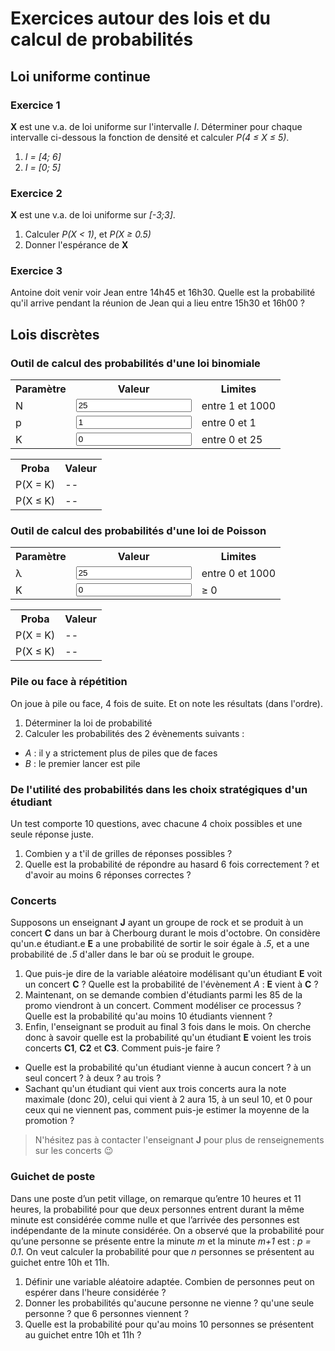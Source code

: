 # Exercices autour des lois et du calcul de probabilités

## Loi uniforme continue

### Exercice 1

**X** est une v.a. de loi uniforme sur l'intervalle *I*. Déterminer pour chaque intervalle ci-dessous la fonction de densité et calculer *P(4 &le; X &le; 5)*.

1. *I = [4; 6]*
2. *I = [0; 5]*

### Exercice 2

**X** est une v.a. de loi uniforme sur *[-3;3]*.

1. Calculer *P(X < 1)*, et *P(X &ge; 0.5)*
1. Donner l'espérance de **X**

### Exercice 3
Antoine doit venir voir Jean entre 14h45 et 16h30. Quelle est la probabilité qu'il arrive pendant la réunion de Jean qui a lieu entre 15h30 et 16h00 ?


## Lois discrètes

### Outil de calcul des probabilités d'une loi binomiale

<script>
function binom(n, p){
	if (p < 0 || p > n){
		return 0;
	}
	if (p > n / 2){
		return binom(n, n - p);
	}
	else {
		var c = 1;
		for (var k = 1; k <= p; k++){
			c = c * (n + 1 - k) / k;
		}
		return c;
	}
}

function f(N, p, K){
	return(binom(N, K) * Math.pow(p, K) * Math.pow(1-p, N-K));
}

function F(N, p, K){
	var somme = 0;
	for (var i = 0; i <= K; i++){
		somme += f(N, p, i);
	}
	return(somme);
}

function arrondi(x, d){
	var e, res;
  if (x < 0.0001) {
    res = "inférieur à 0.0001"
  } else {
    e = Math.pow(10, d);
    res = Math.round(e * x) / e;
  }
	return(res);
}


function maj(){
	N = parseInt(document.getElementById('entN').value);
	N = Math.max(N,1);
	N = Math.min(N,1000);
	document.getElementById('entN').value = N;
	document.getElementById('nbN').innerHTML = N;
	p = parseFloat(document.getElementById('entp').value);
	p = Math.max(p,0);
	p = Math.min(p,1);
	document.getElementById('entp').value = p;
	K = parseInt(document.getElementById('entK').value);
	K = Math.max(K,0);
	K = Math.min(K,N);
	document.getElementById('entK').value = K;
	document.getElementById("Pegal").innerHTML = arrondi(f(N,p,K), 4);
	document.getElementById("Pinf").innerHTML = arrondi(F(N,p,K), 4);
}
</script>

<table>
  <tr><th>Paramètre</th><th>Valeur</th><th>Limites</th></tr>
  <tr><td>N</td><td><input id="entN" value=25  onChange="maj();"></td><td>entre 1 et 1000</td></tr>
  <tr><td>p</td><td><input id="entp" value=1 onChange="maj();"></td><td>entre 0 et 1</td></tr>
  <tr><td>K</td><td><input id="entK" value=0   onChange="maj();"></td><td>entre 0 et <span id="nbN">25</span></td></tr>
</table>

<table>
  <tr><th>Proba</th><th>Valeur</th></tr>
  <tr><td>P(X = K)</td><td id="Pegal">--</td></tr>
  <tr><td>P(X &le; K)</td><td id="Pinf">--</td></tr>
</table>

### Outil de calcul des probabilités d'une loi de Poisson

<script>
function fact(num)
{
    var rval=1;
    for (var i = 2; i <= num; i++)
        rval = rval * i;
    return rval;
}

function fpois(L, K) {
    res = Math.pow(L, K) / fact(K) * Math.pow(Math.exp(1), -K);
    return(res);
}

function Fpois(L, K) {
    var somme = 0;
	for (var i = 0; i <= K; i++){
		somme += fpois(L, i);
	}
	return(somme);
}

function maj2(){
	L = parseInt(document.getElementById('entL').value);
	L = Math.max(L,0);
	L = Math.min(L,1000);
	document.getElementById('entL').value = L;
	K = parseInt(document.getElementById('entK2').value);
	K = Math.max(K,0);
	document.getElementById('entK2').value = K;
	document.getElementById("Pegal").innerHTML = arrondi(fpois(L,K), 4);
	document.getElementById("Pinf").innerHTML = arrondi(Fpois(L,K), 4);
}
</script>

<table>
  <tr><th>Paramètre</th><th>Valeur</th><th>Limites</th></tr>
  <tr><td>&lambda;</td><td><input id="entL" value=25  onChange="maj2();"></td><td>entre 0 et 1000</td></tr>
  <tr><td>K</td><td><input id="entK2" value=0   onChange="maj2();"></td><td>&ge; 0</td></tr>
</table>

<table>
  <tr><th>Proba</th><th>Valeur</th></tr>
  <tr><td>P(X = K)</td><td id="Pegal2">--</td></tr>
  <tr><td>P(X &le; K)</td><td id="Pinf2">--</td></tr>
</table>

### Pile ou face à répétition
On joue à pile ou face, 4 fois de suite. Et on note les résultats (dans l'ordre).

1. Déterminer la loi de probabilité 
2. Calculer les probabilités des 2 évènements suivants :
  - *A* : il y a strictement plus de piles que de faces
  - *B* : le premier lancer est pile

### De l'utilité des probabilités dans les choix stratégiques d'un étudiant

Un test comporte 10 questions, avec chacune 4 choix possibles et une seule réponse juste.

1. Combien y a t'il de grilles de réponses possibles ?
2. Quelle est la probabilité de répondre au hasard 6 fois correctement ? et d'avoir au moins 6 réponses correctes ?

### Concerts

Supposons un enseignant **J** ayant un groupe de rock et se produit à un concert **C** dans un bar à Cherbourg durant le mois d'octobre. On considère qu'un.e étudiant.e **E** a une probabilité de sortir le soir égale à *.5*, et a une probabilité de *.5* d'aller dans le bar où se produit le groupe.

1. Que puis-je dire de la variable aléatoire modélisant qu'un étudiant **E** voit un concert **C** ? Quelle est la probabilité de l'évènement *A* : **E** vient à **C** ?
1. Maintenant, on se demande combien d'étudiants parmi les 85 de la promo viendront à un concert. Comment modéliser ce processus ? Quelle est la probabilité qu'au moins 10 étudiants viennent ?
1. Enfin, l'enseignant se produit au final 3 fois dans le mois. On cherche donc à savoir quelle est la probabilité qu'un étudiant **E** voient les trois concerts **C1**, **C2** et **C3**. Comment puis-je faire ?
  - Quelle est la probabilité qu'un étudiant vienne à aucun concert ? à un seul concert ? à deux ? au trois ?
  - Sachant qu'un étudiant qui vient aux trois concerts aura la note maximale (donc 20), celui qui vient à 2 aura 15, à un seul 10, et 0 pour ceux qui ne viennent pas, comment puis-je estimer la moyenne de la promotion ?

> N'hésitez pas à contacter l'enseignant **J** pour plus de renseignements sur les concerts &#128521;

### Guichet de poste

Dans une poste d’un petit village, on remarque qu’entre 10 heures et 11 heures, la probabilité pour que deux personnes entrent durant la même minute est considérée comme nulle et que l’arrivée des personnes est indépendante de la minute considérée. On a observé que la probabilité pour qu’une personne se présente entre la minute *m* et la minute *m+1* est : *p = 0.1*. On veut calculer la probabilité pour que *n* personnes se
présentent au guichet entre 10h et 11h.

1. Définir une variable aléatoire adaptée. Combien de personnes peut on espérer dans l'heure considérée ?
1. Donner les probabilités qu'aucune personne ne vienne ? qu'une seule personne ? que 6 personnes viennent ?
2. Quelle est la probabilité pour qu'au moins 10 personnes se présentent au guichet entre 10h et 11h ?
